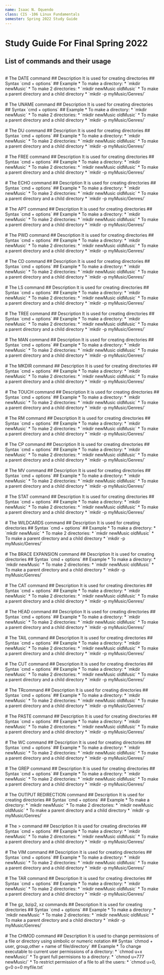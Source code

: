 ```yaml
---
name: Isaac N. Oquendo
class: CIS -106 Linux Fundamentals
semester: Spring 2022 Study Guide 
---
```


# Study Guide For Final Spring 2022
## List of commands and their usage
<br>
# The DATE command
## Description
It is used for creating directories
## Syntax
`cmd + options`
## Example
* To make a directory:
  * `mkdir newMusic`
* To make 2 directories:
  * `mkdir newMusic oldMusic`
* To make a parent directory and a child directory
  * `mkdir -p myMusic/Genres/`
<br>
<br>
# The UNAME command
## Description
It is used for creating directories
## Syntax
`cmd + options`
## Example
* To make a directory:
  * `mkdir newMusic`
* To make 2 directories:
  * `mkdir newMusic oldMusic`
* To make a parent directory and a child directory
  * `mkdir -p myMusic/Genres/`
<br>
<br>
# The DU command
## Description
It is used for creating directories
## Syntax
`cmd + options`
## Example
* To make a directory:
  * `mkdir newMusic`
* To make 2 directories:
  * `mkdir newMusic oldMusic`
* To make a parent directory and a child directory
  * `mkdir -p myMusic/Genres/`
<br>
<br>
# The FREE command
## Description
It is used for creating directories
## Syntax
`cmd + options`
## Example
* To make a directory:
  * `mkdir newMusic`
* To make 2 directories:
  * `mkdir newMusic oldMusic`
* To make a parent directory and a child directory
  * `mkdir -p myMusic/Genres/`
<br>
<br>
# The ECHO command
## Description
It is used for creating directories
## Syntax
`cmd + options`
## Example
* To make a directory:
  * `mkdir newMusic`
* To make 2 directories:
  * `mkdir newMusic oldMusic`
* To make a parent directory and a child directory
  * `mkdir -p myMusic/Genres/`
<br>
<br>
# The APT command
## Description
It is used for creating directories
## Syntax
`cmd + options`
## Example
* To make a directory:
  * `mkdir newMusic`
* To make 2 directories:
  * `mkdir newMusic oldMusic`
* To make a parent directory and a child directory
  * `mkdir -p myMusic/Genres/`
<br>
<br>
# The PWD command
## Description
It is used for creating directories
## Syntax
`cmd + options`
## Example
* To make a directory:
  * `mkdir newMusic`
* To make 2 directories:
  * `mkdir newMusic oldMusic`
* To make a parent directory and a child directory
  * `mkdir -p myMusic/Genres/`
<br>
<br>
# The CD command
## Description
It is used for creating directories
## Syntax
`cmd + options`
## Example
* To make a directory:
  * `mkdir newMusic`
* To make 2 directories:
  * `mkdir newMusic oldMusic`
* To make a parent directory and a child directory
  * `mkdir -p myMusic/Genres/`
<br>
<br>
# The LS command
## Description
It is used for creating directories
## Syntax
`cmd + options`
## Example
* To make a directory:
  * `mkdir newMusic`
* To make 2 directories:
  * `mkdir newMusic oldMusic`
* To make a parent directory and a child directory
  * `mkdir -p myMusic/Genres/`
<br>
<br>
# The TREE command
## Description
It is used for creating directories
## Syntax
`cmd + options`
## Example
* To make a directory:
  * `mkdir newMusic`
* To make 2 directories:
  * `mkdir newMusic oldMusic`
* To make a parent directory and a child directory
  * `mkdir -p myMusic/Genres/`
<br>
<br>
# The MAN command
## Description
It is used for creating directories
## Syntax
`cmd + options`
## Example
* To make a directory:
  * `mkdir newMusic`
* To make 2 directories:
  * `mkdir newMusic oldMusic`
* To make a parent directory and a child directory
  * `mkdir -p myMusic/Genres/`
 <br>
 <br>
  # The MKDIR command
## Description
It is used for creating directories
## Syntax
`cmd + options`
## Example
* To make a directory:
  * `mkdir newMusic`
* To make 2 directories:
  * `mkdir newMusic oldMusic`
* To make a parent directory and a child directory
  * `mkdir -p myMusic/Genres/`
<br>
<br>
# The TOUCH command
## Description
It is used for creating directories
## Syntax
`cmd + options`
## Example
* To make a directory:
  * `mkdir newMusic`
* To make 2 directories:
  * `mkdir newMusic oldMusic`
* To make a parent directory and a child directory
  * `mkdir -p myMusic/Genres/`
<br>
<br>
# The RM command
## Description
It is used for creating directories
## Syntax
`cmd + options`
## Example
* To make a directory:
  * `mkdir newMusic`
* To make 2 directories:
  * `mkdir newMusic oldMusic`
* To make a parent directory and a child directory
  * `mkdir -p myMusic/Genres/`
<br>
<br>
# The CP command
## Description
It is used for creating directories
## Syntax
`cmd + options`
## Example
* To make a directory:
  * `mkdir newMusic`
* To make 2 directories:
  * `mkdir newMusic oldMusic`
* To make a parent directory and a child directory
  * `mkdir -p myMusic/Genres/`
<br>
<br>
# The MV command
## Description
It is used for creating directories
## Syntax
`cmd + options`
## Example
* To make a directory:
  * `mkdir newMusic`
* To make 2 directories:
  * `mkdir newMusic oldMusic`
* To make a parent directory and a child directory
  * `mkdir -p myMusic/Genres/`
<br>
<br>
# The STAT command
## Description
It is used for creating directories
## Syntax
`cmd + options`
## Example
* To make a directory:
  * `mkdir newMusic`
* To make 2 directories:
  * `mkdir newMusic oldMusic`
* To make a parent directory and a child directory
  * `mkdir -p myMusic/Genres/`
<br>
<br>
# The WILDCARDS command
## Description
It is used for creating directories
## Syntax
`cmd + options`
## Example
* To make a directory:
  * `mkdir newMusic`
* To make 2 directories:
  * `mkdir newMusic oldMusic`
* To make a parent directory and a child directory
  * `mkdir -p myMusic/Genres/`
<br>
<br>
# The BRACE EXPANSION command
## Description
It is used for creating directories
## Syntax
`cmd + options`
## Example
* To make a directory:
  * `mkdir newMusic`
* To make 2 directories:
  * `mkdir newMusic oldMusic`
* To make a parent directory and a child directory
  * `mkdir -p myMusic/Genres/`
<br>
<br>
# The CAT command
## Description
It is used for creating directories
## Syntax
`cmd + options`
## Example
* To make a directory:
  * `mkdir newMusic`
* To make 2 directories:
  * `mkdir newMusic oldMusic`
* To make a parent directory and a child directory
  * `mkdir -p myMusic/Genres/`
<br>
<br>
# The HEAD command
## Description
It is used for creating directories
## Syntax
`cmd + options`
## Example
* To make a directory:
  * `mkdir newMusic`
* To make 2 directories:
  * `mkdir newMusic oldMusic`
* To make a parent directory and a child directory
  * `mkdir -p myMusic/Genres/`
<br>
<br>
# The TAIL command
## Description
It is used for creating directories
## Syntax
`cmd + options`
## Example
* To make a directory:
  * `mkdir newMusic`
* To make 2 directories:
  * `mkdir newMusic oldMusic`
* To make a parent directory and a child directory
  * `mkdir -p myMusic/Genres/`
<br>
<br>
# The CUT command
## Description
It is used for creating directories
## Syntax
`cmd + options`
## Example
* To make a directory:
  * `mkdir newMusic`
* To make 2 directories:
  * `mkdir newMusic oldMusic`
* To make a parent directory and a child directory
  * `mkdir -p myMusic/Genres/`
  <br>
<br>
# The TRcommand
## Description
It is used for creating directories
## Syntax
`cmd + options`
## Example
* To make a directory:
  * `mkdir newMusic`
* To make 2 directories:
  * `mkdir newMusic oldMusic`
* To make a parent directory and a child directory
  * `mkdir -p myMusic/Genres/`
<br>
<br>
# The PASTE command
## Description
It is used for creating directories
## Syntax
`cmd + options`
## Example
* To make a directory:
  * `mkdir newMusic`
* To make 2 directories:
  * `mkdir newMusic oldMusic`
* To make a parent directory and a child directory
  * `mkdir -p myMusic/Genres/`
  <br>
<br>
# The WC command
## Description
It is used for creating directories
## Syntax
`cmd + options`
## Example
* To make a directory:
  * `mkdir newMusic`
* To make 2 directories:
  * `mkdir newMusic oldMusic`
* To make a parent directory and a child directory
  * `mkdir -p myMusic/Genres/`
<br>
<br>
# The GREP command
## Description
It is used for creating directories
## Syntax
`cmd + options`
## Example
* To make a directory:
  * `mkdir newMusic`
* To make 2 directories:
  * `mkdir newMusic oldMusic`
* To make a parent directory and a child directory
  * `mkdir -p myMusic/Genres/`
  <br>
<br>
# The OUTPUT REDIRECTION command
## Description
It is used for creating directories
## Syntax
`cmd + options`
## Example
* To make a directory:
  * `mkdir newMusic`
* To make 2 directories:
  * `mkdir newMusic oldMusic`
* To make a parent directory and a child directory
  * `mkdir -p myMusic/Genres/`
<br>
<br>
# The > command
## Description
It is used for creating directories
## Syntax
`cmd + options`
## Example
* To make a directory:
  * `mkdir newMusic`
* To make 2 directories:
  * `mkdir newMusic oldMusic`
* To make a parent directory and a child directory
  * `mkdir -p myMusic/Genres/`
  <br>
<br>
# The VIM command
## Description
It is used for creating directories
## Syntax
`cmd + options`
## Example
* To make a directory:
  * `mkdir newMusic`
* To make 2 directories:
  * `mkdir newMusic oldMusic`
* To make a parent directory and a child directory
  * `mkdir -p myMusic/Genres/`
<br>
<br>
# The TAR command
## Description
It is used for creating directories
## Syntax
`cmd + options`
## Example
* To make a directory:
  * `mkdir newMusic`
* To make 2 directories:
  * `mkdir newMusic oldMusic`
* To make a parent directory and a child directory
  * `mkdir -p myMusic/Genres/`
  <br>
<br>
# The gz, bzip2, xz commands
## Description
It is used for creating directories
## Syntax
`cmd + options`
## Example
* To make a directory:
  * `mkdir newMusic`
* To make 2 directories:
  * `mkdir newMusic oldMusic`
* To make a parent directory and a child directory
  * `mkdir -p myMusic/Genres/`
<br>
<br>
# The CHMOD command
## Description
It is used to change permissions of a file or directory using simbolic or numeric notation
## Syntax
`chmod + user, group,other + name of file/directory`
## Example
* To change executable to current user permissions of a directory:
  * `chmod u+x newMusic/`
* To grant full permisions to a directory:
  * `chmod u=777 newMusic/`
* To restrict permission of a file to all the users:
  * `chmod u=0, g=0 o=0 myfile.txt`